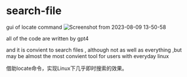 # search-file
gui of locate command
![Screenshot from 2023-08-09 13-50-58](https://github.com/bb33bb/fileLocator-linux-everything/assets/5463104/1d6893ea-0873-4955-a4cd-3da95fd3fa87)

all of the code are written by gpt4

and it is convient to search files , although not as well as everything ,but may be almost the most convient tool for users with everyday linux


借助locate命令，实现Linux下几乎即时搜索的效果。
